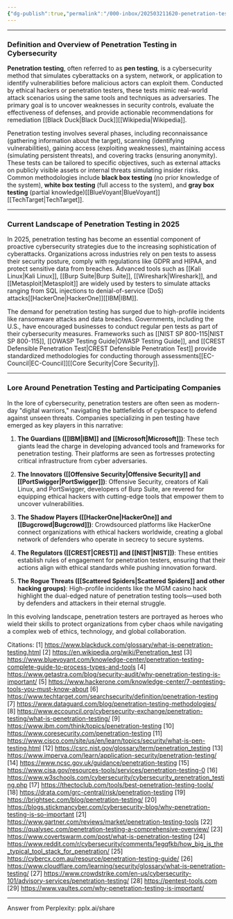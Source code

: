 ```yaml
---
{"dg-publish":true,"permalink":"/000-inbox/202503211620-penetration-testing/","created":"2025-03-21T16:20:18.000-04:00","updated":"2025-04-07T23:47:49.939-04:00"}
---
```


---

### Definition and Overview of Penetration Testing in Cybersecurity

**Penetration testing**, often referred to as **pen testing**, is a cybersecurity method that simulates cyberattacks on a system, network, or application to identify vulnerabilities before malicious actors can exploit them. Conducted by ethical hackers or penetration testers, these tests mimic real-world attack scenarios using the same tools and techniques as adversaries. The primary goal is to uncover weaknesses in security controls, evaluate the effectiveness of defenses, and provide actionable recommendations for remediation [[Black Duck\|Black Duck]][[Wikipedia\|Wikipedia]].

Penetration testing involves several phases, including reconnaissance (gathering information about the target), scanning (identifying vulnerabilities), gaining access (exploiting weaknesses), maintaining access (simulating persistent threats), and covering tracks (ensuring anonymity). These tests can be tailored to specific objectives, such as external attacks on publicly visible assets or internal threats simulating insider risks. Common methodologies include **black box testing** (no prior knowledge of the system), **white box testing** (full access to the system), and **gray box testing** (partial knowledge)[[BlueVoyant\|BlueVoyant]][[TechTarget\|TechTarget]].

---

### Current Landscape of Penetration Testing in 2025

In 2025, penetration testing has become an essential component of proactive cybersecurity strategies due to the increasing sophistication of cyberattacks. Organizations across industries rely on pen tests to assess their security posture, comply with regulations like GDPR and HIPAA, and protect sensitive data from breaches. Advanced tools such as [[Kali Linux\|Kali Linux]], [[Burp Suite\|Burp Suite]], [[Wireshark\|Wireshark]], and [[Metasploit\|Metasploit]] are widely used by testers to simulate attacks ranging from SQL injections to denial-of-service (DoS) attacks[[HackerOne\|HackerOne]][[IBM\|IBM]].

The demand for penetration testing has surged due to high-profile incidents like ransomware attacks and data breaches. Governments, including the U.S., have encouraged businesses to conduct regular pen tests as part of their cybersecurity measures. Frameworks such as [[NIST SP 800-115\|NIST SP 800-115]], [[OWASP Testing Guide\|OWASP Testing Guide]], and [[CREST Defensible Penetration Test\|CREST Defensible Penetration Test]] provide standardized methodologies for conducting thorough assessments[[EC-Council\|EC-Council]][[Core Security\|Core Security]].

---

### Lore Around Penetration Testing and Participating Companies

In the lore of cybersecurity, penetration testers are often seen as modern-day "digital warriors," navigating the battlefields of cyberspace to defend against unseen threats. Companies specializing in pen testing have emerged as key players in this narrative:

1. **The Guardians ([[IBM\|IBM]] and [[Microsoft\|Microsoft]])**: These tech giants lead the charge in developing advanced tools and frameworks for penetration testing. Their platforms are seen as fortresses protecting critical infrastructure from cyber adversaries.

2. **The Innovators ([[Offensive Security\|Offensive Security]] and [[PortSwigger\|PortSwigger]])**: Offensive Security, creators of Kali Linux, and PortSwigger, developers of Burp Suite, are revered for equipping ethical hackers with cutting-edge tools that empower them to uncover vulnerabilities.

3. **The Shadow Players ([[HackerOne\|HackerOne]] and [[Bugcrowd\|Bugcrowd]])**: Crowdsourced platforms like HackerOne connect organizations with ethical hackers worldwide, creating a global network of defenders who operate in secrecy to secure systems.

4. **The Regulators ([[CREST\|CREST]] and [[NIST\|NIST]])**: These entities establish rules of engagement for penetration testers, ensuring that their actions align with ethical standards while pushing innovation forward.

5. **The Rogue Threats ([[Scattered Spiders\|Scattered Spiders]] and other hacking groups)**: High-profile incidents like the MGM casino hack highlight the dual-edged nature of penetration testing tools—used both by defenders and attackers in their eternal struggle.

In this evolving landscape, penetration testers are portrayed as heroes who wield their skills to protect organizations from cyber chaos while navigating a complex web of ethics, technology, and global collaboration.

Citations:
[1] https://www.blackduck.com/glossary/what-is-penetration-testing.html
[2] https://en.wikipedia.org/wiki/Penetration_test
[3] https://www.bluevoyant.com/knowledge-center/penetration-testing-complete-guide-to-process-types-and-tools
[4] https://www.getastra.com/blog/security-audit/why-penetration-testing-is-important/
[5] https://www.hackerone.com/knowledge-center/7-pentesting-tools-you-must-know-about
[6] https://www.techtarget.com/searchsecurity/definition/penetration-testing
[7] https://www.dataguard.com/blog/penetration-testing-methodologies/
[8] https://www.eccouncil.org/cybersecurity-exchange/penetration-testing/what-is-penetration-testing/
[9] https://www.ibm.com/think/topics/penetration-testing
[10] https://www.coresecurity.com/penetration-testing
[11] https://www.cisco.com/site/us/en/learn/topics/security/what-is-pen-testing.html
[12] https://csrc.nist.gov/glossary/term/penetration_testing
[13] https://www.imperva.com/learn/application-security/penetration-testing/
[14] https://www.ncsc.gov.uk/guidance/penetration-testing
[15] https://www.cisa.gov/resources-tools/services/penetration-testing-0
[16] https://www.w3schools.com/cybersecurity/cybersecurity_prenetration_testing.php
[17] https://thectoclub.com/tools/best-penetration-testing-tools/
[18] https://drata.com/grc-central/risk/penetration-testing
[19] https://brightsec.com/blog/penetration-testing/
[20] https://blogs.stickmancyber.com/cybersecurity-blog/why-penetration-testing-is-so-important
[21] https://www.gartner.com/reviews/market/penetration-testing-tools
[22] https://qualysec.com/penetration-testing-a-comprehensive-overview/
[23] https://www.covertswarm.com/post/what-is-penetration-testing
[24] https://www.reddit.com/r/cybersecurity/comments/1egqfkb/how_big_is_the_typical_tool_stack_for_penetration/
[25] https://cybercx.com.au/resource/penetration-testing-guide/
[26] https://www.cloudflare.com/learning/security/glossary/what-is-penetration-testing/
[27] https://www.crowdstrike.com/en-us/cybersecurity-101/advisory-services/penetration-testing/
[28] https://pentest-tools.com
[29] https://www.vaultes.com/why-penetration-testing-is-important/

---
Answer from Perplexity: pplx.ai/share